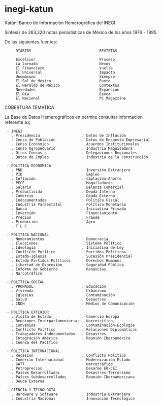 # inegi-katun

Katún: Banco de Información Hemerográfica del INEGI

Síntesis de 263,320 notas periodísticas de México de los años 1976 - 1995. 

De las siguientes fuentes:

         DIARIOS                               REVISTAS

         Excélsior                             Proceso
         La Jornada                            Nexos
         El Financiero                         Vuelta
         El Universal                          Impacto
         Unomásuno                             Siempre
         El Sol de México                      Punto
         El Heraldo de México                  Contextos
         Novedades                             Expanción
         El Día                                Epoca
         El Nacional                           PC Magazzine

COBERTURA TEMATICA

La Base de Datos Hemerográficos en permite consultar información referente a:ç

     - INEGI
       . Presidencia                   . Datos de Inflación
       . Censo de Población            . Datos de Encuesta Empresarial
       . Censo Económico               . Acuerdos Institucionales
       . Censo Agropecuario            . Industria Maquiladora
       . Otros Censos                  . Delegaciones Regionales
       . Datos de Empleo               . Industria de la Construcción

     - POLITICA ECONOMICA
       . PND                           . Inversión Extranjera
       . PIB                           . Empleo
       . Inflación                     . Captación-Ahorro
       . PECE                          . Maquiladoras
       . Salario                       . Balanza Comercial
       . Productivida                  . Deuda Interna
       . Comercio                      . Deuda Externa
       . Indocumentados                . Política Fiscal
       . Industria Paraestatal         . Política Monetaria
       . Banca                         . Iniciativa Privada
       . Inversión                     . Financiamiento
       . Precios                       . Fraude
       . Producción                    . Agro
       . T L C

     - POLITICA NACIONAL
       . Nombramientos                 . Democracia
       . Elecciones                    . Sistema Político
       . Ideología                     . Iniciativa de Ley
       . Conflicto Político            . Partidos Políticos
       . Estado-Iglesia                . Sucesión Presidencial
       . Estado-Partidos Políticos     . Derechos Humanos
       . Libertad de Expresión         . Seguridad Pública
       . Informe de Gobierno           . Renuncias
       . Narcotráfico

     - POLITICA SOCIAL
       . PRONASOL                      . Educación
       . Vivienda                      . Urbanismo
       . Iglesias                      . Contaminación
       . Salud                         . Desastres
       . CNDH                          . Medios de Comunicación

     - POLITICA EXTERIOR
       . Visita de Estado              . Comercio Europa
       . Reuniones Interparlamentarias . Narcotr†fico
       . Convenios                     . Contaminación-Ecología
       . Conflicto Pol°tico            . Relaciones Diplomáticas
       . Trabajadores Indocumentados   . Desastres
       . Integración América           . Reunión Iberoamérica
       . Cuenca del Pacífico

     - POLITICA INTERNACIONAL
       . Recesión                      . Conflicto Político
       . Comercio Internacional        . Modernización Estado
       . GATT                          . Narcotráfico
       . Petroprecios                  . Desarme EU-CEI
       . Países Desarrollados          . Desastres-Terrorismo
       . Países Subdesarrollados       . Reunión Iberoamericana
       . Deuda Externa

     - CIENCIA Y TECNOLOGIA
       . Hardware y Software           . Industria Extranjera
       . Industria Nacional            . Innovación Tecnológica

